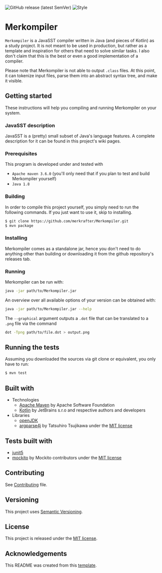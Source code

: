 ![GitHub release (latest SemVer)](https://img.shields.io/github/v/release/merkrafter/Merkompiler?sort=semver&color=green)
![Style](https://img.shields.io/badge/Style-Google-blue)

# Merkompiler
`Merkompiler` is a JavaSST compiler written in Java (and pieces of Kotlin) as a study project.
It is not meant to be used in production, but rather as a template and inspiration for others
that need to solve similar tasks.
I also don't claim that this is the best or even a good implementation of a compiler.

Please note that Merkompiler is not able to output `.class` files.
At this point, it can tokenize input files, parse them into an abstract syntax tree, and make it visible.

## Getting started
These instructions will help you compiling and running Merkompiler on your system.

### JavaSST description
JavaSST is a (pretty) small subset of Java's language features.
A complete description for it can be found in this project's wiki pages.

### Prerequisites
This program is developed under and tested with 
 - `Apache maven 3.6.0` (you'll only need that if you plan to test and build Merkompiler yourself)
 - `Java 1.8`

### Building
In order to compile this project yourself, you simply need to run the following commands.
If you just want to use it, skip to installing.
```bash
$ git clone https://github.com/merkrafter/Merkompiler.git
$ mvn package
```

### Installing
Merkompiler comes as a standalone jar, hence you don't need to do anything other than
building or downloading it from the github repository's releases tab.

### Running
Merkompiler can be run with:
```bash
java -jar path/to/Merkompiler.jar
```

An overview over all available options of your version can be obtained with:
```bash
java -jar path/to/Merkompiler.jar --help
```

The `--graphical` argument outputs a `.dot` file that can be translated to a `.png` file via the command
```bash
dot -Tpng path/to/file.dot > output.png
```

## Running the tests
Assuming you downloaded the sources via git clone or equivalent, you only have to run:
```bash
$ mvn test
```

## Built with
- Technologies
  - [Apache Maven](https://maven.apache.org/) by Apache Software Foundation
  - [Kotlin](https://github.com/JetBrains/kotlin) by JetBrains s.r.o and respective authors and developers
- Libraries
  - [openJDK](https://openjdk.java.net/projects/jdk8/)
  - [argparse4j](https://github.com/argparse4j/argparse4j) by Tatsuhiro Tsujikawa under the [MIT license](https://github.com/argparse4j/argparse4j/blob/master/LICENSE.txt)

## Tests built with
- [junit5](https://github.com/junit-team/junit5)
- [mockito](https://github.com/mockito/mockito) by Mockito contributors under the [MIT license](https://github.com/mockito/mockito/blob/release/3.x/LICENSE)

## Contributing
See [Contributing](CONTRIBUTING.md) file.

## Versioning
This project uses [Semantic Versioning](https://semver.org/).

## License
This project is released under the [MIT license](LICENSE.md).

## Acknowledgements
This README was created from this [template](https://gist.github.com/PurpleBooth/109311bb0361f32d87a2).
